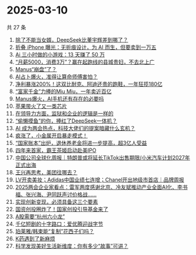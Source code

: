 # 2025-03-10

共 27 条

<!-- BEGIN 36KR -->
<!-- 最后更新时间 2025-03-10 07:11:30 +0800 -->
1. [除了不能当女婿，DeepSeek比董宇辉差到哪了？](https://36kr.com/p/3197204623818120)
1. [折叠 iPhone 曝光：无折痕设计，为 AI 而生，但要卖到一万五](https://36kr.com/p/3198413077265800)
1. [Ai 三小时做的小游戏：13 天赚了 50 万](https://36kr.com/p/3197718526754434)
1. [“月薪5000，消费3万”？赢在起跑线的县城贵妇，不去北上广](https://36kr.com/p/3197584543104644)
1. [Manus“崩盘”了？](https://36kr.com/p/3197349181750913)
1. [AI占卜爆火，准得让算命师傅害怕？](https://36kr.com/p/3198327206559360)
1. [净利暴涨200%！这双比耐克、阿迪还贵的跑鞋，一年狂揽180亿](https://36kr.com/p/3197618275286657)
1. [“富家千金”力捧的Miu Miu，一年卖近百亿](https://36kr.com/p/3197090006007174)
1. [Manus爆火，AI手机还有存在的必要吗](https://36kr.com/p/3198500279631239)
1. [苹果带火了又一类芯片](https://36kr.com/p/3197070296022403)
1. [在领导力方面，监狱和企业的逻辑是一样的](https://36kr.com/p/3179092141019776)
1. [“偷懒摸鱼”的你，捧红了DeepSeek一体机？](https://36kr.com/p/3196970518740617)
1. [​AI 成为两会热点，科技大佬们的提案暗藏什么玄机？](https://36kr.com/p/3194513114742151)
1. [疯涨了，小金属开启暴走模式！](https://36kr.com/p/3197536124518022)
1. [“国家账本”出炉，退休养老金将进一步提高，超3亿人受益](https://36kr.com/p/3197395913358982)
1. [四年来首家，霸王茶姬启动赴美IPO](https://36kr.com/p/3198435034480258)
1. [中国公司全球化周报｜特朗普或将延长TikTok出售期限/小米汽车计划2027年正式出海](https://36kr.com/p/3197121895579015)
1. [王兴再思考，美团往哪去？](https://36kr.com/p/3198664629468552)
1. [LV开卖美妆；Adidas中国业绩七连增；Chanel开出地级市首店｜品牌周报](https://36kr.com/p/3197805791608198)
1. [2025两会企业家看点：雷军两度感谢北京、冷友斌推动产业全面AI化、李书福、张兴海、尹同跃声讨价格战......](https://36kr.com/p/3197739322015360)
1. [实现创新变现，必须具备这三个要素](https://36kr.com/p/3183172613447049)
1. [国资创投圈炸了！国家创投引导基金来了](https://36kr.com/p/3198430081105544)
1. [A股需要“杭州六小龙”](https://36kr.com/p/3197561506528896)
1. [千亿短剧的十字路口：爱优腾迎战字节](https://36kr.com/p/3194079211257477)
1. [珀莱雅/韩束能“复制”花西子们吗？](https://36kr.com/p/3177868641440130)
1. [K药遇到了新麻烦](https://36kr.com/p/3197558100131458)
1. [科学发现美好生活新维度：你有多少“故事”可讲？](https://36kr.com/p/3182804983190913)
<!-- END 36KR -->